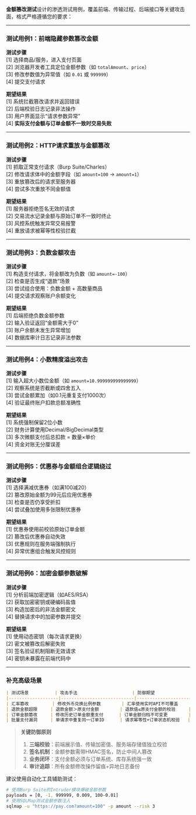 **金额篡改测试**设计的渗透测试用例，覆盖前端、传输过程、后端接口等关键攻击面，格式严格遵循您的要求：

---

### **测试用例1：前端隐藏参数篡改金额**
**测试步骤**  
[1] 选择商品/服务，进入支付页面  
[2] 浏览器开发者工具定位金额参数（如 `totalAmount`、`price`）  
[3] 修改参数值为异常值（如 `0.01` 或 `999999`）  
[4] 提交支付请求  

**期望结果**  
[1] 系统拦截篡改请求并返回错误  
[2] 后端校验日志记录非法操作  
[3] 用户界面显示“请求参数异常”  
[4] **实际支付金额与订单金额不一致时交易失败**  

---

### **测试用例2：HTTP请求重放与金额篡改**
**测试步骤**  
[1] 抓取正常支付请求（Burp Suite/Charles）  
[2] 修改请求体中的金额字段（如 `amount=100` → `amount=1`）  
[3] 重放篡改后的请求至服务器  
[4] 尝试多次重放不同金额值  

**期望结果**  
[1] 服务器拒绝签名无效的请求  
[2] 交易流水记录金额与原始订单不一致时终止  
[3] 风控系统触发异常交易报警  
[4] 重放请求被幂等性校验拦截  

---

### **测试用例3：负数金额攻击**
**测试步骤**  
[1] 构造支付请求，将金额改为负数（如 `amount=-100`）  
[2] 检查是否生成“退款”场景  
[3] 尝试组合使用：负数金额 + 高数量商品  
[4] 提交请求观察账户余额变化  

**期望结果**  
[1] 后端拒绝负数金额参数  
[2] 输入验证返回“金额需大于0”  
[3] 账户余额未发生异常增加  
[4] 数据库审计日志记录非法参数  

---

### **测试用例4：小数精度溢出攻击**
**测试步骤**  
[1] 输入超大小数位金额（如 `amount=10.999999999999999`）  
[2] 观察系统是否截断或四舍五入  
[3] 尝试金额累加（如0.1元重复支付1000次）  
[4] 验证最终账户扣款总额准确性  

**期望结果**  
[1] 系统强制保留2位小数  
[2] 财务计算使用Decimal/BigDecimal类型  
[3] 多次微额支付后总扣款 = 数量×单价  
[4] 资金对账无分厘误差  

---

### **测试用例5：优惠券与金额组合逻辑绕过**
**测试步骤**  
[1] 选择满减优惠券（如满100减20）  
[2] 篡改原始金额为99元后应用优惠券  
[3] 检查是否仍享受折扣  
[4] 尝试叠加使用多张限制优惠券  

**期望结果**  
[1] 优惠券使用前校验原始订单金额  
[2] 篡改后优惠券自动失效  
[3] 优惠规则在服务端强制执行  
[4] 异常优惠组合触发风控规则  

---

### **测试用例6：加密金额参数破解**
**测试步骤**  
[1] 分析前端加密逻辑（如AES/RSA）  
[2] 获取加密密钥或硬编码盐值  
[3] 构造加密后的非法金额密文  
[4] 替换请求中的加密参数并提交  

**期望结果**  
[1] 使用动态密钥（每次请求更换）  
[2] 密文被篡改后解密失败  
[3] 签名验证机制阻断无效请求  
[4] 密钥未暴露在前端代码中  

---

### **补充高级场景**
```markdown
| 测试场景          | 攻击手法                     | 防御期望                     |
|-------------------|----------------------------|----------------------------|
| 汇率篡改         | 修改外币兑换比例参数        | 汇率使用实时API不可覆盖     |
| 退款金额超限     | 退款金额＞原支付金额        | 退款值≤原支付金额的校验     |
| 订单金额篡改     | 修改历史订单金额重支付      | 订单金额归档不可变更        |
| 批量支付漏洞     | 单请求中重复同一订单ID      | 请求幂等性+订单状态机校验   |
```

> **关键防御原则**  
> 1. **三端校验**：前端展示值、传输加密值、服务端存储值独立校验  
> 2. **签名机制**：金额参数需带HMAC签名，防止中间人篡改  
> 3. **业务闭环**：支付金额必须与订单系统、库存系统强一致  
> 4. **审计追踪**：所有金额修改操作留痕+异地日志备份  

建议使用自动化工具辅助测试：  
```bash
# 使用Burp Suite的Intruder模块爆破金额参数
payloads = [0, -1, 999999, 0.009, 100-0.01]
# 使用SQLMap测试金额参数注入
sqlmap -u "https://pay.com?amount=100" -p amount --risk 3
```